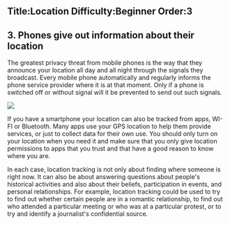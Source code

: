 Title:Location
Difficulty:Beginner
Order:3
---
<h2>3. Phones give out information about their location</h2><p>The greatest privacy threat from mobile phones is the way that they announce your location all day and all night through the signals they broadcast. Every mobile phone automatically and regularly informs the phone service provider where it is at that moment. Only if a phone is switched off or without signal will it be prevented to send out such signals.</p><img src="mobile4.png"><p>If you have a smartphone your location can also be tracked from apps, WI-FI or Bluetooth. Many apps use your GPS location to help them provide services, or just to collect data for their own use. You should only turn on your location when you need it and make sure that you only give location permissions to apps that you trust and that have a good reason to know where you are.</p><p>In each case, location tracking is not only about finding where someone is right now. It can also be about answering questions about people's historical activities and also about their beliefs, participation in events, and personal relationships. For example, location tracking could be used to try to find out whether certain people are in a romantic relationship, to find out who attended a particular meeting or who was at a particular protest, or to try and identify a journalist's confidential source.</p>